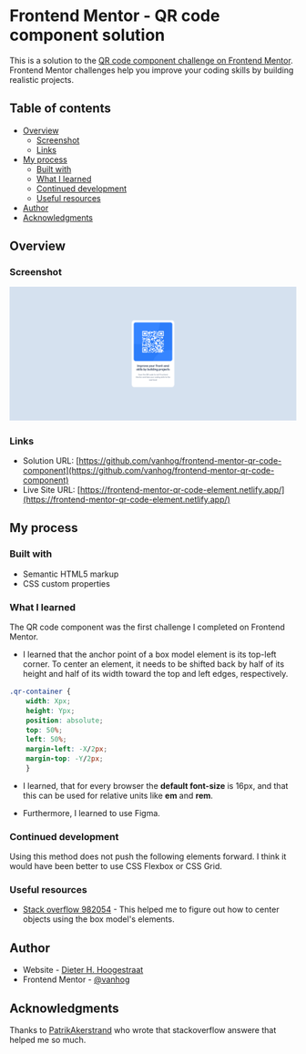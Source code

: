 # Frontend Mentor - QR code component solution

This is a solution to the [QR code component challenge on Frontend Mentor](https://www.frontendmentor.io/challenges/qr-code-component-iux_sIO_H). Frontend Mentor challenges help you improve your coding skills by building realistic projects. 

## Table of contents

- [Overview](#overview)
  - [Screenshot](#screenshot)
  - [Links](#links)
- [My process](#my-process)
  - [Built with](#built-with)
  - [What I learned](#what-i-learned)
  - [Continued development](#continued-development)
  - [Useful resources](#useful-resources)
- [Author](#author)
- [Acknowledgments](#acknowledgments)


## Overview

### Screenshot

![Screenshot of Challege](./images/screenshot.png)

### Links

- Solution URL: [https://github.com/vanhog/frontend-mentor-qr-code-component](https://github.com/vanhog/frontend-mentor-qr-code-component)
- Live Site URL: [https://frontend-mentor-qr-code-element.netlify.app/](https://frontend-mentor-qr-code-element.netlify.app/)

## My process

### Built with

- Semantic HTML5 markup
- CSS custom properties

### What I learned

The QR code component was the first challenge I completed on Frontend Mentor.

- I learned that the anchor point of a box model element is its top-left corner. To center an element, it needs to be shifted back by half of its height and half of its width toward the top and left edges, respectively.

```css
.qr-container {
    width: Xpx;
    height: Ypx;
    position: absolute;
    top: 50%;
    left: 50%;
    margin-left: -X/2px;
    margin-top: -Y/2px;
    }
```
- I learned, that for every browser the **default font-size** is 16px, and that this can be used for relative units like **em** and **rem**. 

- Furthermore, I learned to use Figma.

### Continued development

Using this method does not push the following elements forward. I think it would have been better to use CSS Flexbox or CSS Grid.

### Useful resources

- [Stack overflow 982054](https://stackoverflow.com/questions/982054/how-to-center-an-element-in-the-middle-of-the-browser-window) - This helped me to figure out how to center objects using the box model's elements.

## Author

- Website - [Dieter H. Hoogestraat](https://www.hoogestraat.com)
- Frontend Mentor - [@vanhog](https://www.frontendmentor.io/profile/vanhog)

## Acknowledgments

Thanks to [PatrikAkerstrand](https://stackoverflow.com/users/101811/patrikakerstrand) who wrote that stackoverflow answere that helped me so much.
